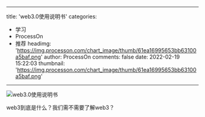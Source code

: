 
---
title: 'web3.0使用说明书'
categories: 
 - 学习
 - ProcessOn
 - 推荐
headimg: 'https://img.processon.com/chart_image/thumb/61ea16995653bb63100a5baf.png'
author: ProcessOn
comments: false
date: 2022-02-19 15:22:03
thumbnail: 'https://img.processon.com/chart_image/thumb/61ea16995653bb63100a5baf.png'
---

<div>   
<img class="thumb" alt="web3.0使用说明书" src="https://img.processon.com/chart_image/thumb/61ea16995653bb63100a5baf.png" referrerpolicy="no-referrer">
<p>web3到底是什么？我们需不需要了解web3？</p>  
</div>
            